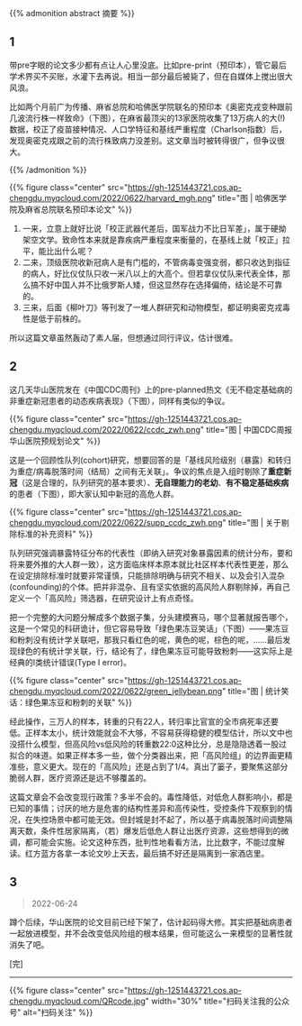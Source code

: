 
{{% admonition abstract 摘要 %}}

## 1

带pre字眼的论文多少都有点让人心里没底。比如pre-print（预印本），管它最后学术界买不买账，水灌下去再说。相当一部分最后被毙了，但在自媒体上搅出很大风浪。

比如两个月前广为传播、麻省总院和哈佛医学院联名的预印本《奥密克戎变种跟前几波流行株一样致命》（下图），在麻省最顶尖的13家医院收集了13万病人的大(!)数据，校正了疫苗接种情况、人口学特征和基线严重程度（Charlson指数）后，发现奥密克戎跟之前的流行株致病力没差别。这文章当时被转得很广，但争议很大。

{{% /admonition %}}

<!--more-->

{{% figure class="center" src="https://gh-1251443721.cos.ap-chengdu.myqcloud.com/2022/0622/harvard_mgh.png" title="图 | 哈佛医学院及麻省总院联名预印本论文" %}}

1. 一来，立意上就好比说「校正武器代差后，国军战力不比日军差」，属于硬拗架空文学。致命性本来就是靠疾病严重程度来衡量的，在基线上就「校正」拉平，能比出什么呢？
2. 二来，顶级医院收新冠病人是有门槛的，不管病毒变强变弱，都只收达到指征的病人，好比仪仗队只收一米八以上的大高个。但若拿仪仗队来代表全体，那么搞不好中国人并不比俄罗斯人矮，但这显然存在选择偏倚，结论是不可靠的。
3. 三来，后面《柳叶刀》等刊发了一堆人群研究和动物模型，都证明奥密克戎毒性是低于前株的。

所以这篇文章虽然轰动了素人届，但想通过同行评议，估计很难。

## 2

这几天华山医院发在《中国CDC周刊》上的pre-planned热文《无不稳定基础病的非重症新冠患者的动态疾病表现》（下图），同样有类似的争议。

{{% figure class="center" src="https://gh-1251443721.cos.ap-chengdu.myqcloud.com/2022/0622/ccdc_zwh.png" title="图 | 中国CDC周报华山医院预规划论文" %}}

这是一个回顾性队列(cohort)研究，想要回答的是「基线风险级别（暴露）和转归为重症/病毒脱落时间（结局）之间有无关联」。争议的焦点是入组时剔除了**重症新冠**（这是合理的，队列研究的基本要求）、**无自理能力的老幼**、**有不稳定基础疾病**的患者（下图），即大家认知中新冠的高危人群。

{{% figure class="center" src="https://gh-1251443721.cos.ap-chengdu.myqcloud.com/2022/0622/supp_ccdc_zwh.png" title="图 | 关于剔除标准的补充资料" %}}

队列研究强调暴露特征分布的代表性（即纳入研究对象暴露因素的统计分布，要和将来要外推的大人群一致），这方面临床样本原本就比社区样本代表性更差，那么在设定排除标准时就要非常谨慎，只能排除明确与研究不相关、以及会引入混杂(confounding)的个体。把并非混杂、且有坚实依据的高风险人群剔除掉，再自己定义一个「高风险」筛选器，在研究设计上有点奇怪。

把一个完整的大问题分解成多个数据子集，分头建模赛马，哪个显著就报告哪个，这是一个常见的科研诡计，但它容易导致「绿色果冻豆笑话」（下图）——果冻豆和粉刺没有统计学关联吧，那我只看红色的呢，黄色的呢，棕色的呢，……最后发现绿色的有统计学关联，行，结论有了，绿色果冻豆可能导致粉刺——这实际上是经典的I类统计错误(Type I error)。

{{% figure class="center" src="https://gh-1251443721.cos.ap-chengdu.myqcloud.com/2022/0622/green_jellybean.png" title="图 | 统计笑话：绿色果冻豆和粉刺的关联" %}}

经此操作，三万人的样本，转重的只有22人，转归率比官宣的全市病死率还要低。正样本太小，统计效能就会不大够，不容易获得稳健的模型估计，所以文中也没搭什么模型，但高风险vs低风险的转重数22:0这种比分，总是隐隐透着一股过拟合的味道。如果正样本多一些，做个分类器出来，把「高风险组」的边界画更精准些，意义更大。现在的「高风险」还是占到了1/4。真出了篓子，要聚焦这部分脆弱人群，医疗资源还是远不够覆盖的。

这篇文章会不会改变现行政策？多半不会的。毒性降低，对低危人群影响小，都是已知的事情；讨厌的地方是危害的结构性差异和高传染性，受控条件下观察到的情况，在失控场景中都可能无效。但封城是封不起了，所以基于病毒脱落时间调整隔离天数，条件性居家隔离，（若）爆发后低危人群让出医疗资源，这些想得到的微调，都可能会实施。论文这种东西，批判性地看看方法，比比数字，不能过度解读。红方蓝方各拿一本论文吵上天去，最后搞不好还是隔离到一家酒店里。

## 3

> 2022-06-24

蹲个后续，华山医院的论文目前已经下架了，估计起码得大修。其实把基础病患者一起放进模型，并不会改变低风险组的根本结果，但可能这么一来模型的显著性就消失了吧。

[完]

---

<!-- {% raw %} -->
{{% figure class="center" src="https://gh-1251443721.cos.ap-chengdu.myqcloud.com/QRcode.jpg" width="30%" title="扫码关注我的公众号" alt="扫码关注" %}}
<!-- {% endraw %} -->
